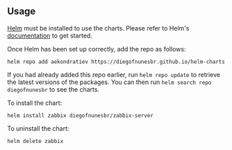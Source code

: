 ## Usage

[Helm](https://helm.sh) must be installed to use the charts.  Please refer to
Helm's [documentation](https://helm.sh/docs) to get started.

Once Helm has been set up correctly, add the repo as follows:

    helm repo add aekondratiev https://diegofnunesbr.github.io/helm-charts

If you had already added this repo earlier, run `helm repo update` to retrieve
the latest versions of the packages.  You can then run `helm search repo
diegofnunesbr` to see the charts.

To install the <chart-name> chart:

    helm install zabbix diegofnunesbr/zabbix-server

To uninstall the chart:

    helm delete zabbix

